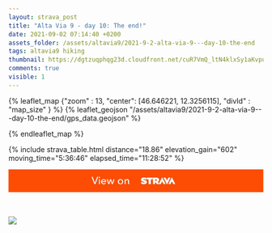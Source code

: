 ```yaml
---
layout: strava_post
title: "Alta Via 9 - day 10: The end!"
date: 2021-09-02 07:14:40 +0200
assets_folder: /assets/altavia9/2021-9-2-alta-via-9---day-10-the-end
tags: altavia9 hiking
thumbnail: https://dgtzuqphqg23d.cloudfront.net/cuR7VmQ_ltN4klxSy1aKvpu2iR_BeCjtSElldRIr-cQ-1024x768.jpg
comments: true
visible: 1
---
```



{% leaflet_map {"zoom" : 13,
                  "center": [46.646221, 12.3256115],
                 "divId" : "map_size" } %}
    {% leaflet_geojson "/assets/altavia9/2021-9-2-alta-via-9---day-10-the-end/gps_data.geojson" %}

{% endleaflet_map %}





{% include strava_table.html distance="18.86" elevation_gain="602" moving_time="5:36:46" elapsed_time="11:28:52" %}

[![](/assets/strava.jpg)](https://www.strava.com/activities/5895512789)


<br />

![](https://dgtzuqphqg23d.cloudfront.net/cuR7VmQ_ltN4klxSy1aKvpu2iR_BeCjtSElldRIr-cQ-1024x768.jpg)
